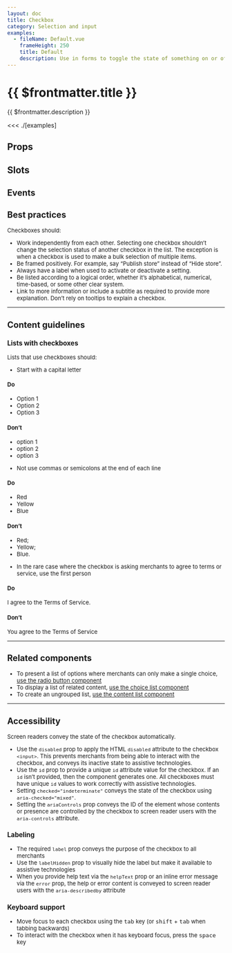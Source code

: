 ```yaml
---
layout: doc
title: Checkbox
category: Selection and input
examples:
  - fileName: Default.vue
    frameHeight: 250
    title: Default
    description: Use in forms to toggle the state of something on or off. Default checkboxes can appear as selected and disabled, or unselected.
---
```


# {{ $frontmatter.title }}

<Lede>

{{ $frontmatter.description }}

</Lede>

<Examples>

<<< ./[examples]

</Examples>

## Props

<PropsTable />

## Slots

<SlotsTable />

<div style="font-size: 0.8125rem">

## Events

<EventsTable />

## Best practices

Checkboxes should:

- Work independently from each other. Selecting one checkbox shouldn’t change the selection status of another checkbox in the list. The exception is when a checkbox is used to make a bulk selection of multiple items.
- Be framed positively. For example, say “Publish store” instead of “Hide store”.
- Always have a label when used to activate or deactivate a setting.
- Be listed according to a logical order, whether it’s alphabetical, numerical, time-based, or some other clear system.
- Link to more information or include a subtitle as required to provide more explanation. Don’t rely on tooltips to explain a checkbox.

---

## Content guidelines

### Lists with checkboxes

Lists that use checkboxes should:

- Start with a capital letter

<DoDont>

#### Do

- Option 1
- Option 2
- Option 3

#### Don’t

- option 1
- option 2
- option 3

</DoDont>

- Not use commas or semicolons at the end of each line

<DoDont>

#### Do

- Red
- Yellow
- Blue

#### Don’t

- Red;
- Yellow;
- Blue.

</DoDont>

- In the rare case where the checkbox is asking merchants to agree to terms or service, use the first person

<DoDont>

#### Do

I agree to the Terms of Service.

#### Don’t

You agree to the Terms of Service

</DoDont>

---

## Related components

- To present a list of options where merchants can only make a single choice, [use the radio button component](/components/RadioButton)
- To display a list of related content, [use the choice list component](/components/ChoiceList)
- To create an ungrouped list, [use the content list component](/components/List)

---

## Accessibility

Screen readers convey the state of the checkbox automatically.

- Use the `disabled` prop to apply the HTML `disabled` attribute to the checkbox `<input>`. This prevents merchants from being able to interact with the checkbox, and conveys its inactive state to assistive technologies.
- Use the `id` prop to provide a unique `id` attribute value for the checkbox. If an `id` isn’t provided, then the component generates one. All checkboxes must have unique `id` values to work correctly with assistive technologies.
- Setting `checked="indeterminate"` conveys the state of the checkbox using `aria-checked="mixed"`.
- Setting the `ariaControls` prop conveys the ID of the element whose contents or presence are controlled by the checkbox to screen reader users with the `aria-controls` attribute.

### Labeling

- The required `label` prop conveys the purpose of the checkbox to all merchants
- Use the `labelHidden` prop to visually hide the label but make it available to assistive technologies
- When you provide help text via the `helpText` prop or an inline error message via the `error` prop, the help or error content is conveyed to screen reader users with the `aria-describedby` attribute

### Keyboard support

- Move focus to each checkbox using the <kbd>tab</kbd> key (or <kbd>shift</kbd> + <kbd>tab</kbd> when tabbing backwards)
- To interact with the checkbox when it has keyboard focus, press the <kbd>space</kbd> key

</div>

